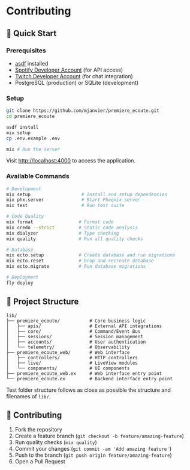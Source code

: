 # Contributing

## 🚀 Quick Start

### Prerequisites

- [asdf](https://asdf-vm.com/) installed
- [Spotify Developer Account](https://developer.spotify.com/) (for API access)
- [Twitch Developer Account](https://dev.twitch.tv/) (for chat integration)
- PostgreSQL (production) or SQLite (development)

### Setup

```bash
git clone https://github.com/mjanvier/premiere_ecoute.git
cd premiere_ecoute

asdf install
mix setup
cp .env.example .env

mix # Run the server
```

Visit [http://localhost:4000](http://localhost:4000) to access the application.

### Available Commands

```bash
# Development
mix setup                   # Install and setup dependencies
mix phx.server              # Start Phoenix server
mix test                    # Run test suite

# Code Quality
mix format                 # Format code
mix credo --strict         # Static code analysis
mix dialyzer               # Type checking
mix quality                # Run all quality checks

# Database
mix ecto.setup             # Create database and run migrations
mix ecto.reset             # Drop and recreate database
mix ecto.migrate           # Run database migrations

# Deployment
fly deploy
```

## 📁 Project Structure

```
lib/
├── premiere_ecoute/           # Core business logic
│   ├── apis/                  # External API integrations
│   ├── core/                  # Command/Event Bus
│   ├── sessions/              # Session management
│   ├── accounts/              # User authentication
│   └── telemetry/             # Observability
├── premiere_ecoute_web/       # Web interface
│   ├── controllers/           # HTTP controllers
│   ├── live/                  # LiveView modules
│   └── components/            # UI components
├── premiere_ecoute_web.ex     # Web interface entry point
└── premiere_ecoute.ex         # Backend interface entry point
```

Test folder structure follows as close as possible the structure and filenames of `lib/`.

## 🤝 Contributing

1. Fork the repository
2. Create a feature branch (`git checkout -b feature/amazing-feature`)
3. Run quality checks (`mix quality`)
4. Commit your changes (`git commit -am 'Add amazing feature'`)
5. Push to the branch (`git push origin feature/amazing-feature`)
6. Open a Pull Request